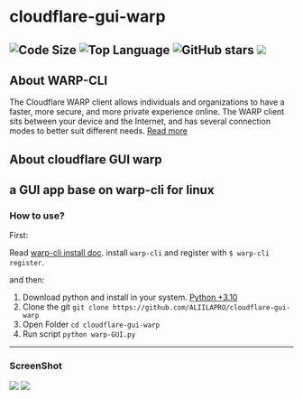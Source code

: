 # cloudflare-gui-warp
![Code Size](https://img.shields.io/github/languages/code-size/aliilapro/cloudflare-gui-warp) ![Top Language](https://img.shields.io/github/languages/top/aliilapro/cloudflare-gui-warp) ![GitHub stars](https://img.shields.io/github/stars/aliilapro/cloudflare-gui-warp) ![](https://img.shields.io/badge/The%20Long%20Hope-%F0%9F%98%8E%E2%9C%8C-green)
--------------------------------------------------------------------

## About WARP-CLI
The Cloudflare WARP client allows individuals and organizations to have a faster, more secure, and more private experience online. The WARP client sits between your device and the Internet, and has several connection modes to better suit different needs.
[Read more](https://developers.cloudflare.com/warp-client/)

## About cloudflare GUI warp
a GUI app base on warp-cli for linux
--------------------------------------------------------------------
### How to use?

First:

Read [warp-cli install doc](https://developers.cloudflare.com/warp-client/get-started/linux). install `warp-cli` and
register with `$ warp-cli register`.

and then:

1. Download python and install in your system. [Python +3.10](https://www.python.org/downloads/)
2. Clone the git  `git clone https://github.com/ALIILAPRO/cloudflare-gui-warp`
3. Open Folder    `cd cloudflare-gui-warp`
8. Run script     `python warp-GUI.py`
--------------------------------------------------------------------
### ScreenShot

![](https://github.com/ALIILAPRO/)
![](https://github.com/ALIILAPRO/)
